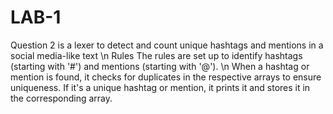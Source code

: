 # LAB-1

Question 2 is
a lexer to detect and count unique hashtags and mentions in a social media-like text \n
Rules
The rules are set up to identify hashtags (starting with '#') and mentions (starting with '@'). \n
When a hashtag or mention is found, it checks for duplicates in the respective arrays to ensure uniqueness.
If it's a unique hashtag or mention, it prints it and stores it in the corresponding array.
